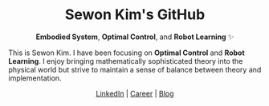 <div align="center">
  
  # Sewon Kim's GitHub

  **Embodied System**, **Optimal Control**, and **Robot Learning** ✨
</div>

This is Sewon Kim. I have been focusing on **Optimal Control** and **Robot Learning**. I enjoy bringing mathematically sophisticated theory into the physical world but strive to maintain a sense of balance between theory and implementation.

<div align="center">
  <a href="https://www.linkedin.com/in/wontothree/">LinkedIn</a> |
  <a href="https://wontothree.github.io/">Career</a> |
  <a href="https://wontothree.github.io/blog">Blog</a>
</div>
